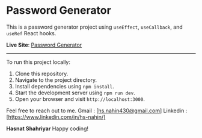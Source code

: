 # Password Generator

This is a password generator project using `useEffect`, `useCallback`, and `useRef` React hooks.

**Live Site**: [Password Generator](https://velvety-nasturtium-c8c92c.netlify.app/)

---

To run this project locally:

1. Clone this repository.
2. Navigate to the project directory.
3. Install dependencies using `npm install`.
4. Start the development server using `npm run dev`.
5. Open your browser and visit `http://localhost:3000`.

Feel free to reach out to me.
Gmail : [hs.nahin430@gmail.com]
Linkedin : [https://www.linkedin.com/in/hs-nahin/]

**Hasnat Shahriyar**
Happy coding!
